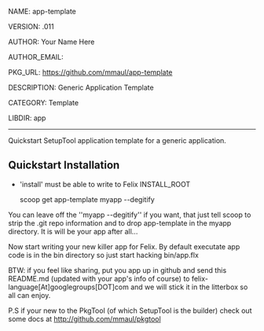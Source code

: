 NAME: app-template

VERSION: .011  

AUTHOR: Your Name Here

AUTHOR_EMAIL: 

PKG_URL: https://github.com/mmaul/app-template

DESCRIPTION: Generic Application Template

CATEGORY: Template

LIBDIR: app

-----
Quickstart SetupTool application template for a generic application.

## Quickstart Installation ##
* 'install' must be able to write to Felix INSTALL_ROOT

    scoop get app-template myapp --degitify

You can leave off the ''myapp --degitify'' if you want, that just tell scoop 
to strip the .git repo information and to drop app-template in the myapp directory. It is will be your app after all...

Now start writing your new killer app for Felix.
By default executate app code is in the bin directory so just start hacking
bin/app.flx 


BTW: if you feel like sharing, put you app up in github and send this README.md (updated with your app's info of course) to felix-language[At]googlegroups[DOT]com and we will stick it in the litterbox so all can enjoy.

P.S if your new to the PkgTool (of which SetupTool is the builder) check out some docs at http://github.com/mmaul/pkgtool
